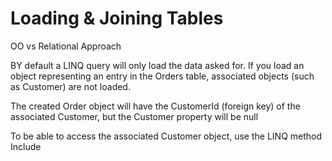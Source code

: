 # Loading & Joining Tables

OO vs Relational Approach

BY default a LINQ query will only load the data asked for. If you load an object representing an entry in the Orders table, associated objects (such as Customer) are not loaded.

The created Order object will have the CustomerId (foreign key) of the associated Customer, but the Customer property will be null

To be able to access the associated Customer object, use the LINQ method Include